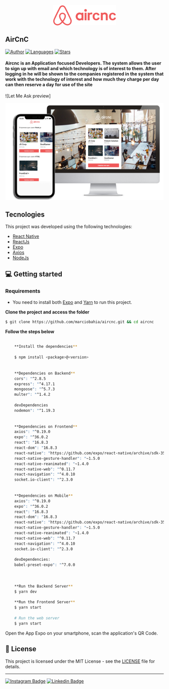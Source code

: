 <div align="center">
  <img src="https://github.com/marciobahia/Aircnc/blob/master/logo%403x.png" width="200" >
</div>

## AirCnC #

[![Author](https://img.shields.io/badge/author-marciobahia-835AFD?style=flat-square)](https://github.com/marciobahia)
[![Languages](https://img.shields.io/github/languages/count/josepholiveira/letmeask?color=%23835AFD&style=flat-square)](#)
[![Stars](https://img.shields.io/github/stars/marciobahia/letmeask?color=835AFD&style=flat-square)](https://github.com/marciobahia/letmeask/stargazers)

<h4 align="left">
 Aircnc is an Application focused Developers. The system allows the user to sign up with email and which technology is of interest to them. After logging in he will be shown to the companies registered in the system that work with the technology of interest and how much they charge per day can then reserve a day for use of the site
</h4>

![Let Me Ask preview]


<img src="https://github.com/marciobahia/Aircnc/blob/master/AirCncLogo.jpeg" >


## Tecnologies

This project was developed using the following technologies:


- [React Native](https://reactnative.dev)
- [ReactJs](https://reactjs.org/)
- [Expo](https://expo.io)
- [Axios](https://github.com/axios/axios)
- [NodeJs](https://nodejs.org/en/download/)



## 💻 Getting started

### Requirements

- You need to install both [Expo](https://expo.io) and [Yarn](https://yarnpkg.com/) to run this project.

**Clone the project and access the folder**

```bash
$ git clone https://github.com/marciobahia/aircnc.git && cd aircnc
```

**Follow the steps below**

```bash

    **Install the dependencies**

    $ npm install <package>@<version> 


    **Dependencies on Backend**
    cors": "^2.8.5
    express": "^4.17.1
    mongoose": "^5.7.3
    multer": "^1.4.2

    devDependencies
    nodemon": "^1.19.3


    **Dependencies on Frontend**
    axios": "^0.19.0
    expo": "^36.0.2
    react": "16.8.3
    react-dom": "16.8.3
    react-native": "https://github.com/expo/react-native/archive/sdk-35.0.0.tar.gz
    react-native-gesture-handler": "~1.5.0
    react-native-reanimated": "~1.4.0
    react-native-web": "^0.11.7
    react-navigation": "^4.0.10
    socket.io-client": "^2.3.0


    **Dependencies on Mobile**
    axios": "^0.19.0
    expo": "^36.0.2
    react": "16.8.3
    react-dom": "16.8.3
    react-native": "https://github.com/expo/react-native/archive/sdk-35.0.0.tar.gz
    react-native-gesture-handler": "~1.5.0
    react-native-reanimated": "~1.4.0
    react-native-web": "^0.11.7
    react-navigation": "^4.0.10
    socket.io-client": "^2.3.0
  
    devDependencies:
    babel-preset-expo": "^7.0.0



    **Run the Backend Server**
    $ yarn dev

    **Run the Frontend Server**
    $ yarn start

    # Run the web server
    $ yarn start
```


Open the App Expo on your smartphone, scan the application's QR Code.

## 📝 License

This project is licensed under the MIT License - see the [LICENSE](LICENSE) file for details.

---
[![Instagram Badge](https://img.shields.io/badge/-@marciobahia-6633cc?style=flat-square&labelColor=6633cc&logo=instagram&logoColor=white&link=https://www.instagram.com/marciobahia/)](https://www.instagram.com/bahiainspetor/) 
[![Linkedin Badge](https://img.shields.io/badge/-Marcio%20Sella%20Bahia-6633cc?style=flat-square&logo=Linkedin&logoColor=white&link=https://www.linkedin.com/in/marcio-gon%C3%A7sella-bahia/)](https://www.linkedin.com/in/márcio-sella-bahia-9b73bb19b/) 



